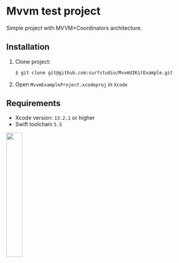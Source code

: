 # Mvvm test project

Simple project with MVVM+Coordinators architecture.

## Installation

1. Clone project:

    ```bash
    $ git clone git@github.com:surfstudio/MvvmUIKitExample.git
    ```
2. Open `MvvmExampleProject.xcodeproj` in `Xcode`

## Requirements

- Xcode version: `13.2.1` or higher
- Swift toolchain `5.5`


<img src="https://user-images.githubusercontent.com/44356536/167499767-efdab05d-7269-430d-9090-805e3ca21957.gif" width="29%" height="29%"/>
